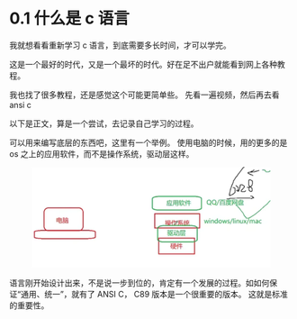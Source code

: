 # 0.1 什么是 c 语言

我就想看看重新学习 c 语言，到底需要多长时间，才可以学完。

这是一个最好的时代，又是一个最坏的时代。好在足不出户就能看到网上各种教程。

我也找了很多教程，还是感觉这个可能更简单些。 先看一遍视频，然后再去看 ansi c

以下是正文，算是一个尝试，去记录自己学习的过程。

可以用来编写底层的东西吧，这里有一个举例。 使用电脑的时候，用的更多的是 os 之上的应用软件，而不是操作系统，驱动层这样。

<figure><img src="../.gitbook/assets/0.1.png" alt=""><figcaption></figcaption></figure>

语言刚开始设计出来，不是说一步到位的，肯定有一个发展的过程。如如何保证“通用、统一”，就有了 ANSI C， C89 版本是一个很重要的版本。 这就是标准的重要性。
